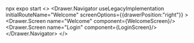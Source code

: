 npx expo start
<>
      <NavigationContainer>
        <Drawer.Navigator useLegacyImplementation initialRouteName="Welcome"
        screenOptions={{drawerPosition:"right"}}
        >
          <Drawer.Screen name="Welcome" component={WelcomeScreen}/> 
          <Drawer.Screen name="Login" component={LoginScreen}/>
        </Drawer.Navigator>
      </NavigationContainer>
    </>